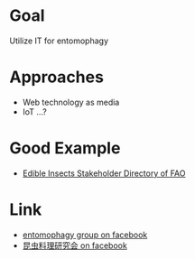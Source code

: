 # Goal
Utilize IT for entomophagy

# Approaches
* Web technology as media
* IoT ...?

# Good Example
* [Edible Insects Stakeholder Directory of FAO](http://www.fao.org/forestry/edibleinsects/stakeholder-directory/en/)

# Link
* [entomophagy group on facebook](https://www.facebook.com/groups/entomophagy/)
* [昆虫料理研究会 on facebook](https://www.facebook.com/insectcuisine/)
